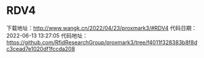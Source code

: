 # RDV4
下载地址：http://www.wangk.cn/2022/04/23/proxmark3/#RDV4
代码日期：2022-06-13 13:27:05
代码地址：https://github.com/RfidResearchGroup/proxmark3/tree/f4011f328383b8f8dc3cead7e1020df1fccda208
